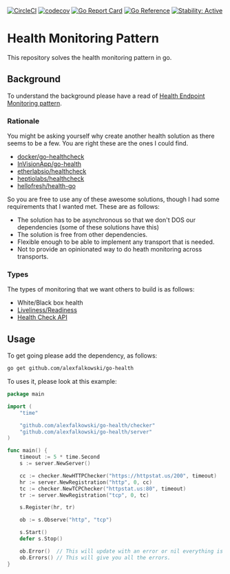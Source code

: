 [![CircleCI](https://circleci.com/gh/alexfalkowski/go-health.svg?style=shield)](https://circleci.com/gh/alexfalkowski/go-health)
[![codecov](https://codecov.io/gh/alexfalkowski/go-health/graph/badge.svg?token=Q7B3VZYL9K)](https://codecov.io/gh/alexfalkowski/go-health)
[![Go Report Card](https://goreportcard.com/badge/github.com/alexfalkowski/go-health)](https://goreportcard.com/report/github.com/alexfalkowski/go-health)
[![Go Reference](https://pkg.go.dev/badge/github.com/alexfalkowski/go-health.svg)](https://pkg.go.dev/github.com/alexfalkowski/go-health)
[![Stability: Active](https://masterminds.github.io/stability/active.svg)](https://masterminds.github.io/stability/active.html)

# Health Monitoring Pattern

This repository solves the health monitoring pattern in go.

## Background

To understand the background please have a read of [Health Endpoint Monitoring pattern](https://docs.microsoft.com/en-us/azure/architecture/patterns/health-endpoint-monitoring).

### Rationale

You might be asking yourself why create another health solution as there seems to be a few. You are right these are the ones I could find.

- [docker/go-healthcheck](https://github.com/docker/go-healthcheck)
- [InVisionApp/go-health](https://github.com/InVisionApp/go-health)
- [etherlabsio/healthcheck](https://github.com/etherlabsio/healthcheck)
- [heptiolabs/healthcheck](https://github.com/heptiolabs/healthcheck)
- [hellofresh/health-go](https://github.com/hellofresh/health-go)

So you are free to use any of these awesome solutions, though I had some requirements that I wanted met. These are as follows:

- The solution has to be asynchronous so that we don't DOS our dependencies (some of these solutions have this)
- The solution is free from other dependencies.
- Flexible enough to be able to implement any transport that is needed.
- Not to provide an opinionated way to do heath monitoring across transports.

### Types

The types of monitoring that we want others to build is as follows:
- White/Black box health
- [Liveliness/Readiness](https://kubernetes.io/docs/tasks/configure-pod-container/configure-liveness-readiness-startup-probes/)
- [Health Check API](https://microservices.io/patterns/observability/health-check-api.html)

## Usage

To get going please add the dependency, as follows:

```sh
go get github.com/alexfalkowski/go-health
```

To uses it, please look at this example:

```go
package main

import (
    "time"

    "github.com/alexfalkowski/go-health/checker"
    "github.com/alexfalkowski/go-health/server"
)

func main() {
    timeout := 5 * time.Second
    s := server.NewServer()

    cc := checker.NewHTTPChecker("https://httpstat.us/200", timeout)
    hr := server.NewRegistration("http", 0, cc)
    tc := checker.NewTCPChecker("httpstat.us:80", timeout)
    tr := server.NewRegistration("tcp", 0, tc)

    s.Register(hr, tr)

    ob := s.Observe("http", "tcp")

    s.Start()
    defer s.Stop()

    ob.Error()  // This will update with an error or nil everything is OK.
    ob.Errors() // This will give you all the errors.
}
```
